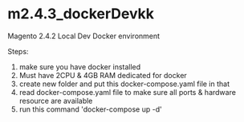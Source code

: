 # m2.4.3_dockerDevkk
Magento 2.4.2 Local Dev Docker environment


Steps:
1. make sure you have docker installed
2. Must have 2CPU & 4GB RAM dedicated for docker
3. create new folder and put this docker-compose.yaml file in that
4. read  docker-compose.yaml file to make sure all ports & hardware resource are available
5. run this command 'docker-compose up -d' 
